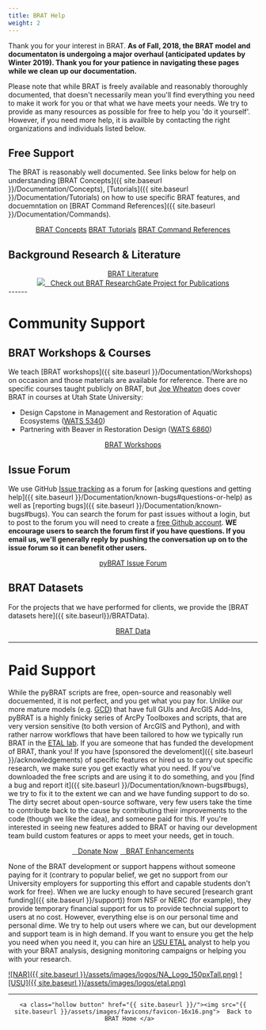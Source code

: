```yaml
---
title: BRAT Help
weight: 2
---
```


Thank you for your interest in BRAT. **As of Fall, 2018, the BRAT model and documentaton is undergoing a major overhaul (anticipated updates by Winter 2019). Thank you for your patience in navigating these pages while we clean up our documentation.** 

Please note that while  BRAT is freely available and reasonably thoroughly documented, that doesn't necessarily mean you'll find everything you need to make it work for you or that what we have meets your needs. We try to provide as many resources as possible for free to help you 'do it yourself'. However, if you need more help, it is availble by contacting the right organizations and individuals listed below.    


## Free Support

The BRAT is reasonably well documented. See links below for help on understanding [BRAT Concepts]({{ site.baseurl }}/Documentation/Concepts), [Tutorials]({{ site.baseurl }}/Documentation/Tutorials) on how to use specific BRAT features, and docuemntation on [BRAT Command References]({{ site.baseurl }}/Documentation/Commands).
<div align="center">
	<a class="hollow button" href="{{ site.baseurl }}/Documentation/Concepts"><i class="fa fa-lightbulb-o"></i>  BRAT Concepts</a>  
    <a class="hollow button" href="{{ site.baseurl }}/Documentation/Tutorials"><i class="fa fa-youtube"></i>  BRAT Tutorials</a>  
     <a class="hollow button" href="{{ site.baseurl }}/Documentation/Commands"><i class="fa fa-terminal"></i>  BRAT Command References</a>  

</div>


## Background Research & Literature

<div align="center">
	        <a class="hollow button" href="{{ site.baseurl }}/Documentation/references"><i class="fa fa-book"></i>  BRAT Literature</a>  
	<br>
	<a class="hollow button" href="https://www.researchgate.net/project/BRAT-Beaver-Restoration-Assessment-Tool" ><img src="{{ site.baseurl }}/assets/images/RG_Icon_24.png">&nbsp;&nbsp; Check out BRAT ResearchGate Project for Publications</a>
</div>
------

# Community Support

## BRAT Workshops & Courses

We teach [BRAT workshops]({{ site.baseurl }}/Documentation/Workshops) on occasion and those materials are available for reference. There are no specific courses taught publicly on BRAT, but  [Joe Wheaton](http://joewheaton.org) does cover BRAT in courses at Utah State University:
-  Design Capstone in Management and Restoration of Aquatic Ecosystems ([WATS 5340](https://restoration-usu.github.io/WATS-5340-5350/Course_Topics/WATS_5340/2_Assessing_Condition.html)) 
- Partnering with Beaver in Restoration Design ([WATS 6860](http://beaver.joewheaton.org/2018---usu-wats-6860.html))

<div align="center">
        <a class="hollow button" href="{{ site.baseurl }}/Documentation/Workshops"><i class="fa fa-users"></i>  BRAT Workshops</a>  
</div>



## Issue Forum 

We use GitHub [Issue tracking](https://github.com/Riverscapes/pyBRAT/issues) as a forum for [asking questions and getting help]({{ site.baseurl }}/Documentation/known-bugs#questions-or-help) as well as [reporting bugs]({{ site.baseurl }}/Documentation/known-bugs#bugs). You can search the forum for past issues without a login, but to post to the forum you will need to create a [free Github account](https://github.com/join). **WE encourage users to search the forum first if you have questions. If you email us, we'll generally reply by pushing the conversation up on to the issue forum so it can benefit other users.**

<div align="center">
        <a class="hollow button" href="https://github.com/Riverscapes/pyBRAT/issues"><i class="fa fa-github"></i>  pyBRAT Issue Forum</a>  
</div>


## BRAT Datasets

For the projects that we have performed for clients, we provide the [BRAT datasets here]({{ site.baseurl}}/BRATData).

<div align="center">
	<a class="hollow button" href="{{ site.baseurl}}/BRATData" ><i class="fa fa-database"></i>  BRAT Data</a>

</div>

------

# Paid Support

While the pyBRAT scripts are free, open-source and reasonably well docuemented, it is not perfect, and you get what you pay for.  Unlike our more mature models (e.g. [GCD](http://gcd.riverscapes.xyz)) that have full GUIs and ArcGIS Add-Ins, pyBRAT is a highly finicky series of ArcPy Toolboxes and scripts, that are very version sensitive (to both version of ArcGIS and Python), and with rather narrow workflows that have been tailored to how we typically run BRAT in the [ETAL lab](http://etal.joewheaton.org). If you are someone that has funded the development of BRAT, thank you! If you have [sponsored the develoment]({{ site.baseurl }}/acknowledgements) of specific features or hired us to carry out specific research, we make sure you get exactly what you need. If you've downloaded the free scripts and are using it to do something, and you [find a bug and report it]({{ site.baseurl }}/Documentation/known-bugs#bugs), we try to fix it to the extent we can and we have funding support to do so. The dirty secret about open-source software, very few users take the time to contribute back to the cause by contributing their improvements to the code (though we like the idea), and someone paid for this.  If you're interested in seeing new features added to BRAT or having our development team build custom features or apps to meet your needs, get in touch. 


<div align="center">
	<a class="button success" href="{{ site.baseurl}}/Documentation/future-feature-request#want-to-donate-to-the-cause" ><i class="fa fa-paypal"></i>&nbsp;&nbsp; Donate Now</a>
	<a class="hollow button" href="{{ site.baseurl}}/Documentation/future-feature-request#making-feature-requests" ><i class="fa fa-lightbulb-o"></i>&nbsp;&nbsp;  BRAT Enhancements</a>
</div>

None of the BRAT development or support happens without someone paying for it (contrary to popular belief, we get no support from our University employers for supporting this effort and capable students don't work for free). When we are lucky enough to have secured [research grant funding]({{ site.baseurl }}/support)) from NSF or NERC (for example), they provide temporary financial support for us to provide techncial support to users at no cost. However, everything else is on our personal time and personal dime.  We try to help out users where we can, but our  development and support team is in high demand.  If you want to ensure you get the help you need when you need it, you can  hire an [USU ETAL](http://etal.joewheaton.org)  analyst to help you with your BRAT analysis, designing monitoring campaigns or helping you with your research. 

[![NAR]({{ site.baseurl }}/assets/images/logos/NA_Logo_150pxTall.png)](http://northarrowresearch.com/)
[![USU]({{ site.baseurl }}/assets/images/logos/etal.png)](http://etal.joewheaton.org)


------
<div align="center">

	<a class="hollow button" href="{{ site.baseurl }}/"><img src="{{ site.baseurl }}/assets/images/favicons/favicon-16x16.png">  Back to BRAT Home </a>  

</div>